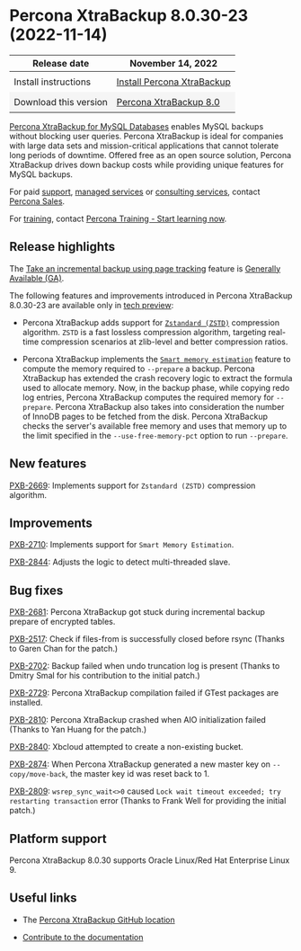 # Percona XtraBackup 8.0.30-23 (2022-11-14)

<style>
    table {
        width=50%';
        font-family: Chivo, Colfax, Franziska, Helvetica, Arial, sans-serif;
    }
    table td {
        border: 0px;
        padding: 8px;
    }
    tr:nth-child(even){
        background-color:#f5f5f5
    }
    tr:hover {
        background-color: #dddd;
    }
</style>

| Release date | November 14, 2022 |
|---|---|
| Install instructions | [Install Percona XtraBackup](https://www.percona.com/doc/percona-xtrabackup/8.0/installation.html) |
| Download this version | [Percona XtraBackup 8.0](https://www.percona.com/downloads/Percona-XtraBackup-LATEST/) |

[Percona XtraBackup for MySQL Databases](https://www.percona.com/software/mysql-database/percona-xtrabackup) enables MySQL backups without blocking user queries. Percona XtraBackup is ideal for companies with large data sets and mission-critical applications that cannot tolerate long periods of downtime. Offered free as an open source solution, Percona XtraBackup drives down backup costs while providing unique features for MySQL backups.

For paid [support](https://www.percona.com/services/support), [managed services](https://www.percona.com/services/managed-services) or [consulting services](https://www.percona.com/services/consulting), contact [Percona Sales](https://www.percona.com/about-percona/contact).

For [training](https://www.percona.com/training), contact [Percona Training - Start learning now](https://learn.percona.com/contact-me).

## Release highlights

The [Take an incremental backup using page tracking](../../page-tracking.md) feature is [Generally Available (GA)](../../glossary.md#general-availability-ga).

The following features and improvements introduced in Percona XtraBackup 8.0.30-23 are available only in [tech preview](../../glossary.md#tech-preview):

* Percona XtraBackup adds support for [`Zstandard (ZSTD)`](../../create-compressed-backup.md) compression algorithm. `ZSTD` is a fast lossless compression algorithm, targeting real-time compression scenarios at zlib-level and better compression ratios. 

* Percona XtraBackup implements the [`Smart memory estimation`](../../smart-memory-estimation.md) feature to compute the memory required to `--prepare` a backup. Percona XtraBackup has extended the crash recovery logic to extract the formula used to allocate memory. Now, in the backup phase, while copying redo log entries, Percona XtraBackup computes the required memory for `--prepare`. Percona XtraBackup also takes into consideration the number of InnoDB pages to be fetched from the disk. Percona XtraBackup checks the server's available free memory and uses that memory up to the limit specified in the `--use-free-memory-pct` option to run `--prepare`.

## New features

[PXB-2669](https://jira.percona.com/browse/PXB-2669): Implements support for `Zstandard (ZSTD)` compression algorithm.

## Improvements

[PXB-2710](https://jira.percona.com/browse/PXB-2710): Implements support for `Smart Memory Estimation`.

[PXB-2844](https://jira.percona.com/browse/PXB-2844): Adjusts the logic to detect multi-threaded slave.

## Bug fixes

[PXB-2681](https://jira.percona.com/browse/PXB-2681): Percona XtraBackup got stuck during incremental backup prepare of encrypted tables.

[PXB-2517](https://jira.percona.com/browse/PXB-2517): Check if files-from is successfully closed before rsync (Thanks to Garen Chan for the patch.)

[PXB-2702](https://jira.percona.com/browse/PXB-2702): Backup failed when undo truncation log is present (Thanks to Dmitry Smal for his contribution to the initial patch.)

[PXB-2729](https://jira.percona.com/browse/PXB-2729): Percona XtraBackup compilation failed if GTest packages are installed.

[PXB-2810](https://jira.percona.com/browse/PXB-2810): Percona XtraBackup crashed when AIO initialization failed (Thanks to Yan Huang for the patch.) 

[PXB-2840](https://jira.percona.com/browse/PXB-2840): Xbcloud attempted to create a non-existing bucket. 

[PXB-2874](https://jira.percona.com/browse/PXB-2874): When Percona XtraBackup generated a new master key on `--copy/move-back`, the master key id was reset back to 1.

[PXB-2809](https://jira.percona.com/browse/PXB-2809): `wsrep_sync_wait<>0` caused `Lock wait timeout exceeded; try restarting transaction` error (Thanks to Frank Well for providing the initial patch.)

## Platform support

Percona XtraBackup 8.0.30 supports Oracle Linux/Red Hat Enterprise Linux 9.

## Useful links

* The [Percona XtraBackup GitHub location](https://github.com/percona/percona-xtrabackup)

* [Contribute to the documentation](https://github.com/percona/pxb-docs/blob/8.0/contributing.md)
